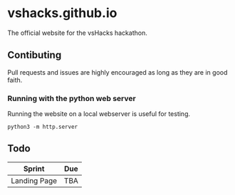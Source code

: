 # vshacks.github.io

The official website for the vsHacks hackathon.

## Contibuting

Pull requests and issues are highly encouraged as long as they are in good faith.

### Running with the python web server
Running the website on a local webserver is useful for testing.
```
python3 -m http.server
```

## Todo

| Sprint         | Due   |
| -------------- | ----- |
| Landing Page   | TBA   |
